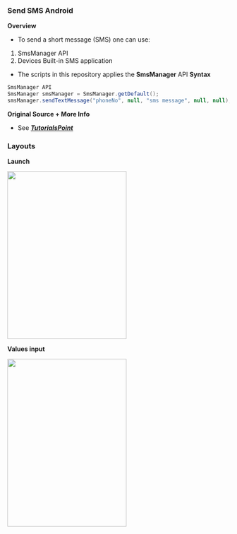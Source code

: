 ### Send SMS Android
**Overview**
- To send a short message (SMS) one can use:
1.  SmsManager API
2.  Devices Built-in SMS application
- The scripts in this repository applies the **SmsManager** API
**Syntax**
```java
SmsManager API
SmsManager smsManager = SmsManager.getDefault();
smsManager.sendTextMessage("phoneNo", null, "sms message", null, null);
```
**Original Source + More Info**
- See ***[TutorialsPoint](https://www.tutorialspoint.com/android/android_sending_sms.htm)***

### Layouts
**Launch**

<img width=270 height=380 src="https://user-images.githubusercontent.com/77758884/161735906-287e3467-4685-4faf-b7a5-c3f030192df0.png" >

**Values input**

<img width=270 height=380 src="https://user-images.githubusercontent.com/77758884/161738691-07799000-7f4c-440b-a252-0545e8d0ce93.png" >
